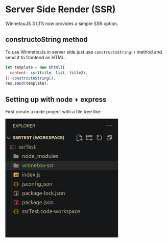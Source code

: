 # Server Side Render (SSR)

WinnetouJS 3 LTS now provides a simple SSR option.

## constructoString method

To use WinnetouJs in server side just use `constructoString()` method and send it to frontend as HTML.

```javascript
let template = new $html({
  content: ssr(title, list, title2),
}).constructoString();
res.send(template);
```

## Setting up with node + express

First create a node project with a file tree like:

![SSR File Tree](https://github.com/cedrosdev/winnetoujs-documentation/blob/e7c87e4ec8069a888884a95d688c77998ad07275/images/ssr-file-tree-1.png)
